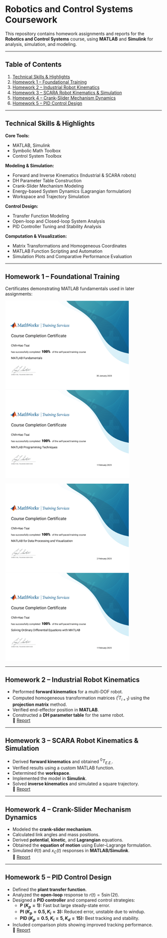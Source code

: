 # Robotics and Control Systems Coursework

This repository contains homework assignments and reports for the **Robotics and Control Systems** course, using **MATLAB** and **Simulink** for analysis, simulation, and modeling.

---

## Table of Contents
1. [Technical Skills & Highlights](#technical-skills--highlights)
2. [Homework 1 – Foundational Training](#homework-1--foundational-training)
3. [Homework 2 – Industrial Robot Kinematics](#homework-2--industrial-robot-kinematics)
4. [Homework 3 – SCARA Robot Kinematics & Simulation](#homework-3--scara-robot-kinematics--simulation)
5. [Homework 4 – Crank-Slider Mechanism Dynamics](#homework-4--crank-slider-mechanism-dynamics)
6. [Homework 5 – PID Control Design](#homework-5--pid-control-design)

---

## Technical Skills & Highlights
**Core Tools:**  
- MATLAB, Simulink  
- Symbolic Math Toolbox  
- Control System Toolbox  

**Modeling & Simulation:**  
- Forward and Inverse Kinematics (Industrial & SCARA robots)  
- DH Parameter Table Construction  
- Crank-Slider Mechanism Modeling  
- Energy-based System Dynamics (Lagrangian formulation)  
- Workspace and Trajectory Simulation  

**Control Design:**  
- Transfer Function Modeling  
- Open-loop and Closed-loop System Analysis  
- PID Controller Tuning and Stability Analysis  

**Computation & Visualization:**  
- Matrix Transformations and Homogeneous Coordinates  
- MATLAB Function Scripting and Automation  
- Simulation Plots and Comparative Performance Evaluation  

---

## Homework 1 – Foundational Training
Certificates demonstrating MATLAB fundamentals used in later assignments:
<p float="center">
  <img src="./HW1/fund.png" width="400" />
  <img src="./HW1/PT.png" width="400" />
</p>
<p float="center">
  <img src="./HW1/Vi.png" width="400" />
  <img src="./HW1/ODE.png" width="400" />
</p>

---

## Homework 2 – Industrial Robot Kinematics
- Performed **forward kinematics** for a multi-DOF robot.  
- Computed homogeneous transformation matrices ($^{i}T_{i+1}$) using the **projection matrix** method.  
- Verified end-effector position in **MATLAB**.  
- Constructed a **DH parameter table** for the same robot.  
📂 [Report](./HW2/HW2.pdf)

---

## Homework 3 – SCARA Robot Kinematics & Simulation
- Derived **forward kinematics** and obtained $^0T_{E.E.}$.  
- Verified results using a custom MATLAB function.  
- Determined the **workspace**.  
- Implemented the model in **Simulink**.  
- Solved **inverse kinematics** and simulated a square trajectory.  
📂 [Report](./HW3/HW3.pdf)

---

## Homework 4 – Crank-Slider Mechanism Dynamics
- Modeled the **crank-slider mechanism**.  
- Calculated link angles and mass positions.  
- Derived **potential**, **kinetic**, and **Lagrangian** equations.  
- Obtained the **equation of motion** using Euler–Lagrange formulation.  
- Simulated $\theta(t)$ and $x_C(t)$ responses in **MATLAB/Simulink**.  
📂 [Report](./HW4/HW4.pdf)

---

## Homework 5 – PID Control Design
- Defined the **plant transfer function**.  
- Analyzed the **open-loop** response to $r(t)=5\sin(2t)$.  
- Designed a **PID controller** and compared control strategies:  
  - **P ($K_p=1$):** Fast but large steady-state error.  
  - **PI ($K_p=0.5, K_i=3$):** Reduced error, unstable due to windup.  
  - **PID ($K_p=0.5, K_i=5, K_d=15$):** Best tracking and stability.  
- Included comparison plots showing improved tracking performance.  
📂 [Report](./HW5/HW5.pdf)

